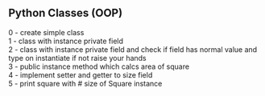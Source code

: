 ## Python Classes (OOP)
0 - create simple class <br />
1 - class with instance private field <br />
2 - class with instance private field and check if field has normal value and type on instantiate if not raise your hands <br />
3 - public instance method which calcs area of square <br />
4 - implement setter and getter to size field <br />
5 - print square with # size of Square instance <br />
